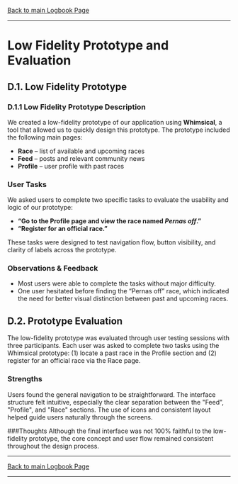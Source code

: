 [Back to main Logbook Page](../hci_logbook.md)

---
# Low Fidelity Prototype and Evaluation

## D.1. Low Fidelity Prototype

### D.1.1 Low Fidelity Prototype Description
We created a low-fidelity prototype of our application using **Whimsical**, a tool that allowed us to quickly design this prototype. The prototype included the following main pages:

- **Race** – list of available and upcoming races
- **Feed** – posts and relevant community news
- **Profile** – user profile with past races

### User Tasks

We asked users to complete two specific tasks to evaluate the usability and logic of our prototype:

- **“Go to the Profile page and view the race named *Pernas off*.”**
-  **“Register for an official race.”**

These tasks were designed to test navigation flow, button visibility, and clarity of labels across the prototype.

### Observations & Feedback
- Most users were able to complete the tasks without major difficulty.
- One user hesitated before finding the “Pernas off” race, which indicated the need for better visual distinction between past and upcoming races.

## D.2. Prototype Evaluation
The low-fidelity prototype was evaluated through user testing sessions with three participants. Each user was asked to complete two tasks using the Whimsical prototype: (1) locate a past race in the Profile section and (2) register for an official race via the Race page.

### Strengths
Users found the general navigation to be straightforward. The interface structure felt intuitive, especially the clear separation between the "Feed", "Profile", and "Race" sections. The use of icons and consistent layout helped guide users naturally through the screens.

###Thoughts
Although the final interface was not 100% faithful to the low-fidelity prototype, the core concept and user flow remained consistent throughout the design process.

---
[Back to main Logbook Page](../hci_logbook.md)

---
